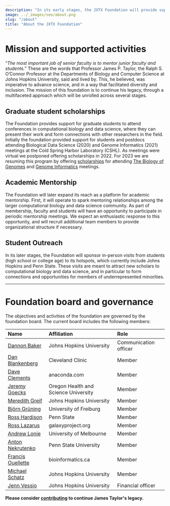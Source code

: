 ```yaml
---
description: "In its early stages, the JXTX Foundation will provide support for graduate students to attend conferences in computational biology and data science, where they can present their work and form connections with other researchers in the field."
image: ../_images/seo/about.png
slug: "/about"
title: "About the JXTX Foundation"
---
```


# Mission and supported activities
“*The most important job of senior faculty is to mentor junior faculty and students.*” These are the words that Professor James P. Taylor, the Ralph S. O’Connor Professor at the Departments of Biology and Computer Science at Johns Hopkins University, said and lived by. This, he believed, was imperative to advance science, and in a way that facilitated diversity and inclusion. The mission of this foundation is to continue his legacy, through a multifaceted approach which will be unrolled across several stages.

## Graduate student scholarships
The Foundation provides support for graduate students to attend conferences in computational biology and data science, where they can present their work and form connections with other researchers in the field. Initially the foundation provided support for students and postdocs attending Biological Data Science (2020) and Genome Informatics (2021) meetings at the Cold Spring Harbor Laboratory (CSHL). As meetings were virtual we postponed offering scholarships in 2022. For 2023 we are resuming this program by offering [scholarships](/scholarships) for attending [The Biology of Genomes](https://meetings.cshl.edu/meetings.aspx?meet=GENOME&year=23) and [Genome Informatics](https://meetings.cshl.edu/meetings.aspx?meet=INFO&year=23) meetings. 

## Academic Mentorship
The Foundation will later expand its reach as a platform for academic mentorship. First, it will operate to spark mentoring relationships among the larger computational biology and data science community. As part of membership, faculty and students will have an opportunity to participate in periodic mentorship meetings. We expect an enthusiastic response to this opportunity, and will recruit additional team members to provide organizational structure if necessary.

## Student Outreach
In its later stages, the Foundation will sponsor in-person visits from students (high school or college age) to its hotspots, which currently include Johns Hopkins and Penn State. These visits are meant to attract new scholars to computational biology and data science, and in particular to form connections and opportunities for members of underrepresented minorities.

-----

# Foundation board and governance

The objectives and activities of the foundation are governed by the foundation board. The current board includes the following members:


| Name	| Affiliation	| Role |
|:-----|:-------------|:-------- |
| [Dannon Baker](https://github.com/dannon)	| Johns Hopkins University |	Communication officer |
| [Dan Blankenberg](https://www.lerner.ccf.org/gmi/blankenberg/)	| Cleveland Clinic |	Member |
| [Dave Clements](https://www.linkedin.com/in/clements)	| anaconda.com	| Member |
| [Jeremy Goecks](https://www.ohsu.edu/people/jeremy-goecks-phd) |	Oregon Health and Science University	| Member |
| [Meredith Greif](https://soc.jhu.edu/directory/meredith-greif/) | Johns Hopkins University |	Member |
| [Björn Grüning](https://github.com/bgruening)	| University of Freiburg | Member |
| [Ross Hardison](https://science.psu.edu/bmb/people/rch8)	| Penn State | Member |
| [Ross Lazarus](https://www.linkedin.com/in/rosslazarus/?originalSubdomain=au)	| galaxyproject.org	| Member |
| [Andrew Lonie](https://www.melbournebioinformatics.org.au/people/andrew-lonie/) | University of Melbourne	| Member |
| [Anton Nekrutenko](https://nekrut.github.io/lab_site/)	| Penn State University |	Member |
| [Francis Ouellette](https://www.linkedin.com/in/francisouellette/?originalSubdomain=ca) |  bioinformatics.ca | Member |
| [Michael Schatz](https://schatz-lab.org/) | Johns Hopkins	University | Member |
| [Jenn Vessio](https://www.linkedin.com/in/jennifer-vessio-00498014/) |	Johns Hopkins	University | Financial officer |



**Please consider [contributing][1] to continue James Taylor's legacy.**

[1]: https://give.communityfunded.com/o/eberly/i/eberly-college-of-science/s/jtech#CommunityI39hubL9i
